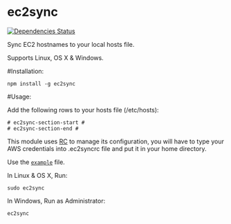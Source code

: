 ec2sync
=======
[![Dependencies Status](https://david-dm.org/aviramst/ec2sync.png)](https://david-dm.org/aviramst/ec2sync)

Sync EC2 hostnames to your local hosts file.

Supports Linux, OS X & Windows.

#Installation:
```
npm install -g ec2sync
```

#Usage:

Add the following rows to your hosts file (/etc/hosts):
```
# ec2sync-section-start #
# ec2sync-section-end #
```

This module uses [RC](https://www.npmjs.org/package/rc) to manage its configuration,
you will have to type your AWS credentials into .ec2syncrc file and put it in your home directory.

Use the [```example```](example/.ec2syncrc) file.

In Linux & OS X, Run:

```
sudo ec2sync
```

In Windows, Run as Administrator:

```
ec2sync
```
